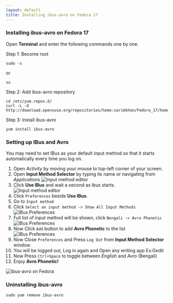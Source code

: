 ```yaml
---
layout: default
title: Installing ibus-avro on Fedora 17
---
```


### Installing ibus-avro on Fedora 17

Open **Terminal** and enter the following commands one by one.

Step 1: Become root

	sudo -s
	
or

	su 
	
Step 2: Add ibus-avro repository

	cd /etc/yum.repos.d/
	curl -L -O http://download.opensuse.org/repositories/home:sarimkhan/Fedora_17/home:sarimkhan.repo

Step 3: Install ibus-avro

	yum install ibus-avro
	



### Setting up IBus and Avro

You may need to set IBus as your default input method so that it starts automatically every time you log on.

 1. Open _Activity_ by moving your mouse to top-left corner of your screen. 
 2. Open __Input Method Selector__ by typing its name or navigating from _Applications_ 
 ![Input method editor](/images/fedora17/fedora_1.png "Input method editor")
 3. Click __Use IBus__ and wait a second as ibus starts.   
 ![Input method editor](/images/fedora17/fedora_2.png "Input method editor")
 4. Click `Preferences` beside __Use IBus__.
 5. Go to `Input method`
 6. Click `Select an input method -> Show All Input Methods`  
 ![IBus Preferences](/images/fedora17/fedora_3.png "IBus Preferences")
 7. Full list of input method will be shown, click `Bengali -> Avro Phonetic`  
 ![IBus Preferences](/images/fedora17/fedora_4.png "IBus Preferences")
 8. Now Click `Add` button to add __Avro Phonetic__ to the list  
 ![IBus Preferences](/images/fedora17/fedora_5.png "IBus Preferences")
 9. Now Close `Preferences` and Press `Log Out` from __Input Method Selector__ window.
 10. You will be logged out, Log in again and Open any writing app Ex:Gedit
 11. Now Press `Ctrl+Space` to toggle between _English_ and _Avro_ (Bengali)
 12. Enjoy __Avro Phonetic!__
 
  ![ibus-avro on Fedora](/images/fedora17/fedora_6.png "ibus-avro on Fedora")
 
 
 
### Uninstalling ibus-avro

	sudo yum remove ibus-avro